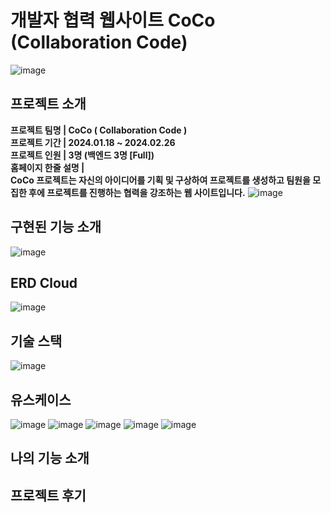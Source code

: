 # 개발자 협력 웹사이트 CoCo (Collaboration Code)
![image](https://github.com/rddckdeo/FinalProject/assets/150643230/e8e30ab1-3acf-4c62-b6ef-25ada0d50d8c)

## 프로젝트 소개
**프로젝트 팀명 | CoCo ( Collaboration Code )
<br/>
프로젝트 기간 | 2024.01.18 ~ 2024.02.26
<br/>
프로젝트 인원 | 3명 (백엔드 3명 [Full])
<br/>
홈페이지 한줄 설명 | <br/>
CoCo 프로젝트는 자신의 아이디어를 기획 및 구상하여 프로젝트를 생성하고 팀원을 모집한 후에 프로젝트를 진행하는 협력을 강조하는 웹 사이트입니다.**
![image](https://github.com/rddckdeo/FinalProject/assets/150643230/c11e5807-ba07-40af-ace1-a718ab0f3a62)
## 구현된 기능 소개
![image](https://github.com/rddckdeo/FinalProject/assets/150643230/c2d82013-213a-4b2f-a480-ac4d56035c96)
## ERD Cloud
![image](https://github.com/rddckdeo/FinalProject/assets/150643230/6d3e2ec2-3435-4f6b-ba7e-edfc7a3cfb04)
## 기술 스택
![image](https://github.com/rddckdeo/FinalProject/assets/150643230/3f89f54f-a5af-4e0a-b95b-a974dc9600fb)
## 유스케이스
![image](https://github.com/rddckdeo/FinalProject/assets/150643230/380bea89-1b0c-4567-b666-d2df2a66ddd9)
![image](https://github.com/rddckdeo/FinalProject/assets/150643230/b85e15cf-e61a-41b3-b74d-6b26b5ae221c)
![image](https://github.com/rddckdeo/FinalProject/assets/150643230/18e985ab-cdc2-4f80-8f59-d353b4569272)
![image](https://github.com/rddckdeo/FinalProject/assets/150643230/feea80be-d074-4de1-8003-63a8cb8b394b)
![image](https://github.com/rddckdeo/FinalProject/assets/150643230/5328cc2d-8a68-4186-be86-0bc1ae47092f)
## 나의 기능 소개

## 프로젝트 후기
